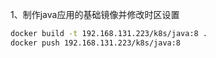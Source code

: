 1、制作java应用的基础镜像并修改时区设置
```bash
docker build -t 192.168.131.223/k8s/java:8 .
docker push 192.168.131.223/k8s/java:8
```
